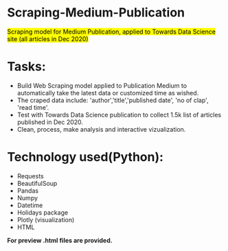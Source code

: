 # Scraping-Medium-Publication
<mark>Scraping model for Medium Publication, applied to Towards Data Science site (all articles in Dec 2020)</mark>

# Tasks:
- Build Web Scraping model applied to Publication Medium to automatically take the latest data or customized time as wished.
- The craped data include: 'author','title','published date', 'no of clap', 'read time'.
- Test with Towards Data Science publication to collect 1.5k list of articles published in Dec 2020.
- Clean, process, make analysis and interactive vizualization.

# Technology used(Python): 
- Requests
- BeautifulSoup
- Pandas
- Numpy
- Datetime
- Holidays package
- Plotly (visualization)
- HTML

<b>For preview .html files are provided.</b>
